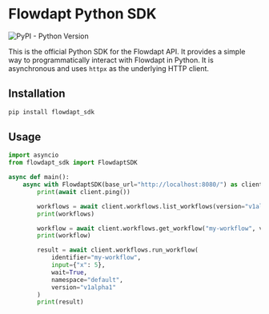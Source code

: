 # Flowdapt Python SDK

![PyPI - Python Version](https://img.shields.io/pypi/pyversions/flowdapt_sdk?style=flat-square)

This is the official Python SDK for the Flowdapt API. It provides a simple way to programmatically interact with Flowdapt in Python. It is asynchronous and uses `httpx` as the underlying HTTP client.

## Installation

```bash
pip install flowdapt_sdk
```

## Usage

```python
import asyncio
from flowdapt_sdk import FlowdaptSDK

async def main():
    async with FlowdaptSDK(base_url="http://localhost:8080/") as client:
        print(await client.ping())

        workflows = await client.workflows.list_workflows(version="v1alpha1")
        print(workflows)

        workflow = await client.workflows.get_workflow("my-workflow", version="v1alpha1")
        print(workflow)

        result = await client.workflows.run_workflow(
            identifier="my-workflow",
            input={"x": 5},
            wait=True,
            namespace="default",
            version="v1alpha1"
        )
        print(result)
```